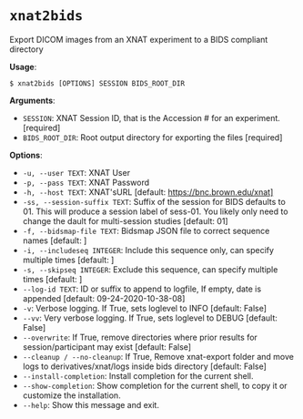 # `xnat2bids`

Export DICOM images from an XNAT experiment to a BIDS compliant directory

**Usage**:

```console
$ xnat2bids [OPTIONS] SESSION BIDS_ROOT_DIR
```

**Arguments**:

* `SESSION`: XNAT Session ID, that is the Accession # for an experiment.  [required]
* `BIDS_ROOT_DIR`: Root output directory for exporting the files  [required]

**Options**:

* `-u, --user TEXT`: XNAT User
* `-p, --pass TEXT`: XNAT Password
* `-h, --host TEXT`: XNAT'sURL  [default: https://bnc.brown.edu/xnat]
* `-ss, --session-suffix TEXT`: Suffix of the session for BIDS defaults to 01. This will produce a session label of sess-01. You likely only need to change the dault for multi-session studies  [default: 01]
* `-f, --bidsmap-file TEXT`: Bidsmap JSON file to correct sequence names  [default: ]
* `-i, --includeseq INTEGER`: Include this sequence only, can specify multiple times  [default: ]
* `-s, --skipseq INTEGER`: Exclude this sequence, can specify multiple times  [default: ]
* `--log-id TEXT`: ID or suffix to append to logfile, If empty, date is appended  [default: 09-24-2020-10-38-08]
* `-v`: Verbose logging. If True, sets loglevel to INFO  [default: False]
* `--vv`: Very verbose logging. If True, sets loglevel to DEBUG  [default: False]
* `--overwrite`: If True, remove directories where prior results for session/participant may exist  [default: False]
* `--cleanup / --no-cleanup`: If True, Remove xnat-export folder and move logs to derivatives/xnat/logs inside bids directory  [default: False]
* `--install-completion`: Install completion for the current shell.
* `--show-completion`: Show completion for the current shell, to copy it or customize the installation.
* `--help`: Show this message and exit.
